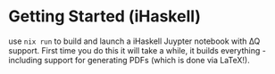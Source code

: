 Getting Started (iHaskell)
==========================

use `nix run` to build and launch a iHaskell Juypter notebook with ∆Q support.
First time you do this it will take a while, it builds everything - including support for 
generating PDFs (which is done via LaTeX!).
